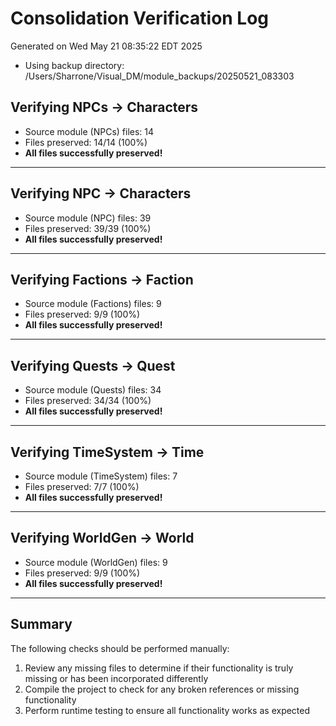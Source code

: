 # Consolidation Verification Log
Generated on Wed May 21 08:35:22 EDT 2025

- Using backup directory: /Users/Sharrone/Visual_DM/module_backups/20250521_083303

## Verifying NPCs → Characters

- Source module (NPCs) files: 14
- Files preserved: 14/14 (100%)
- **All files successfully preserved!**

---

## Verifying NPC → Characters

- Source module (NPC) files: 39
- Files preserved: 39/39 (100%)
- **All files successfully preserved!**

---

## Verifying Factions → Faction

- Source module (Factions) files: 9
- Files preserved: 9/9 (100%)
- **All files successfully preserved!**

---

## Verifying Quests → Quest

- Source module (Quests) files: 34
- Files preserved: 34/34 (100%)
- **All files successfully preserved!**

---

## Verifying TimeSystem → Time

- Source module (TimeSystem) files: 7
- Files preserved: 7/7 (100%)
- **All files successfully preserved!**

---

## Verifying WorldGen → World

- Source module (WorldGen) files: 9
- Files preserved: 9/9 (100%)
- **All files successfully preserved!**

---

## Summary

The following checks should be performed manually:

1. Review any missing files to determine if their functionality is truly missing or has been incorporated differently
2. Compile the project to check for any broken references or missing functionality
3. Perform runtime testing to ensure all functionality works as expected

